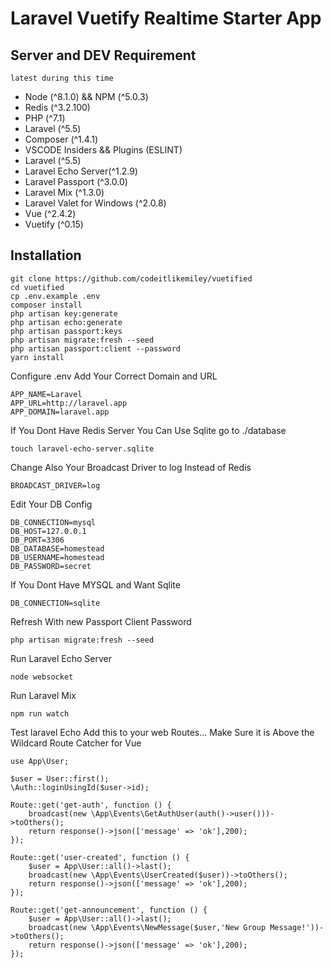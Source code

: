 # Laravel Vuetify Realtime Starter App

## Server and DEV Requirement

`latest during this time`
- Node (^8.1.0) && NPM (^5.0.3)
- Redis (^3.2.100)
- PHP (^7.1)
- Laravel (^5.5)
- Composer (^1.4.1)
- VSCODE Insiders && Plugins (ESLINT)
- Laravel (^5.5)
- Laravel Echo Server(^1.2.9)
- Laravel Passport (^3.0.0)
- Laravel Mix (^1.3.0)
- Laravel Valet for Windows (^2.0.8)
- Vue (^2.4.2)
- Vuetify (^0.15)

## Installation

```
git clone https://github.com/codeitlikemiley/vuetified
cd vuetified
cp .env.example .env
composer install
php artisan key:generate
php artisan echo:generate
php artisan passport:keys
php artisan migrate:fresh --seed
php artisan passport:client --password
yarn install
```

Configure .env
Add Your Correct Domain and URL
```
APP_NAME=Laravel
APP_URL=http://laravel.app
APP_DOMAIN=laravel.app
```

If You Dont Have Redis Server
You Can Use Sqlite
go to ./database
```
touch laravel-echo-server.sqlite
```
Change Also Your Broadcast Driver to log Instead of Redis
```
BROADCAST_DRIVER=log
```

Edit Your DB Config
```
DB_CONNECTION=mysql
DB_HOST=127.0.0.1
DB_PORT=3306
DB_DATABASE=homestead
DB_USERNAME=homestead
DB_PASSWORD=secret
```

If You Dont Have MYSQL and Want Sqlite
```
DB_CONNECTION=sqlite
```

Refresh With new Passport Client Password

```
php artisan migrate:fresh --seed
```

Run Laravel Echo Server
```
node websocket
```

Run Laravel Mix
```
npm run watch
```


Test laravel Echo Add this to your web Routes...
Make Sure it is Above the Wildcard Route Catcher for Vue

```
use App\User;

$user = User::first();
\Auth::loginUsingId($user->id);

Route::get('get-auth', function () {
    broadcast(new \App\Events\GetAuthUser(auth()->user()))->toOthers();
    return response()->json(['message' => 'ok'],200);
});

Route::get('user-created', function () {
    $user = App\User::all()->last();
    broadcast(new \App\Events\UserCreated($user))->toOthers();
    return response()->json(['message' => 'ok'],200);
});

Route::get('get-announcement', function () {
    $user = App\User::all()->last();
    broadcast(new \App\Events\NewMessage($user,'New Group Message!'))->toOthers();
    return response()->json(['message' => 'ok'],200);
});
```